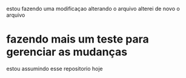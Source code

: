 estou fazendo uma modificaçao 
alterando o arquivo 
alterei de novo o arquivo
<h1>fazendo mais um teste para gerenciar as mudanças</h1>

estou assumindo esse repositorio hoje